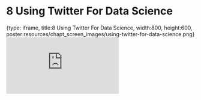 # 8 Using Twitter For Data Science
 
{type: iframe, title:8 Using Twitter For Data Science, width:800, height:600, poster:resources/chapt_screen_images/using-twitter-for-data-science.png}
![](https://datatrail-jhu.github.io/11_dsjob/no_toc/using-twitter-for-data-science.html)
 

 
